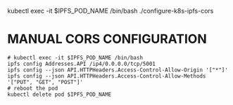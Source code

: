 

kubectl exec -it $IPFS_POD_NAME /bin/bash ./configure-k8s-ipfs-cors

# MANUAL CORS CONFIGURATION

```
# kubectl exec -it $IPFS_POD_NAME /bin/bash
ipfs config Addresses.API /ip4/0.0.0.0/tcp/5001
ipfs config --json API.HTTPHeaders.Access-Control-Allow-Origin '["*"]'
ipfs config --json API.HTTPHeaders.Access-Control-Allow-Methods '["PUT", "GET", "POST"]'
# reboot the pod
kubectl delete pod $IPFS_POD_NAME
```